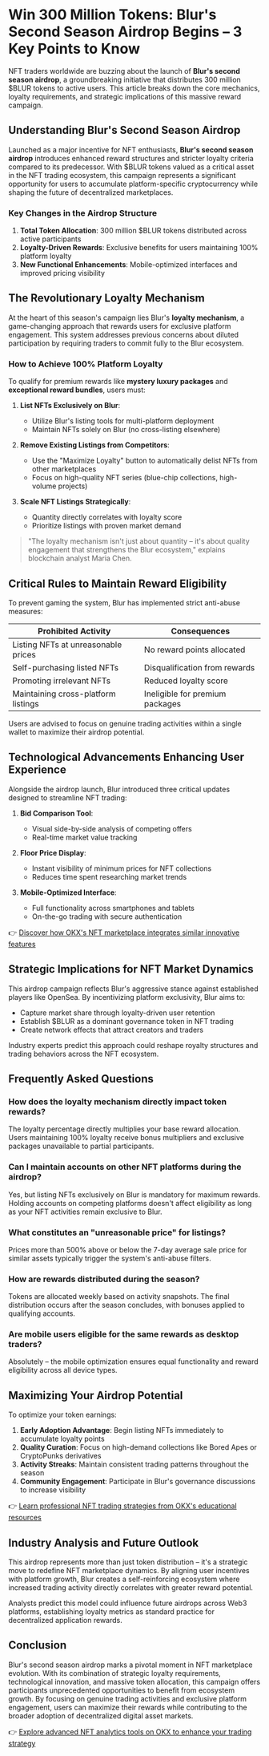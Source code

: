 # Win 300 Million Tokens: Blur's Second Season Airdrop Begins – 3 Key Points to Know  

NFT traders worldwide are buzzing about the launch of **Blur's second season airdrop**, a groundbreaking initiative that distributes 300 million $BLUR tokens to active users. This article breaks down the core mechanics, loyalty requirements, and strategic implications of this massive reward campaign.  

## Understanding Blur's Second Season Airdrop  

Launched as a major incentive for NFT enthusiasts, **Blur's second season airdrop** introduces enhanced reward structures and stricter loyalty criteria compared to its predecessor. With $BLUR tokens valued as a critical asset in the NFT trading ecosystem, this campaign represents a significant opportunity for users to accumulate platform-specific cryptocurrency while shaping the future of decentralized marketplaces.  

### Key Changes in the Airdrop Structure  
1. **Total Token Allocation**: 300 million $BLUR tokens distributed across active participants  
2. **Loyalty-Driven Rewards**: Exclusive benefits for users maintaining 100% platform loyalty  
3. **New Functional Enhancements**: Mobile-optimized interfaces and improved pricing visibility  

## The Revolutionary Loyalty Mechanism  

At the heart of this season's campaign lies Blur's **loyalty mechanism**, a game-changing approach that rewards users for exclusive platform engagement. This system addresses previous concerns about diluted participation by requiring traders to commit fully to the Blur ecosystem.  

### How to Achieve 100% Platform Loyalty  

To qualify for premium rewards like **mystery luxury packages** and **exceptional reward bundles**, users must:  

1. **List NFTs Exclusively on Blur**:  
   - Utilize Blur's listing tools for multi-platform deployment  
   - Maintain NFTs solely on Blur (no cross-listing elsewhere)  

2. **Remove Existing Listings from Competitors**:  
   - Use the "Maximize Loyalty" button to automatically delist NFTs from other marketplaces  
   - Focus on high-quality NFT series (blue-chip collections, high-volume projects)  

3. **Scale NFT Listings Strategically**:  
   - Quantity directly correlates with loyalty score  
   - Prioritize listings with proven market demand  

> "The loyalty mechanism isn't just about quantity – it's about quality engagement that strengthens the Blur ecosystem," explains blockchain analyst Maria Chen.  

## Critical Rules to Maintain Reward Eligibility  

To prevent gaming the system, Blur has implemented strict anti-abuse measures:  

| **Prohibited Activity**         | **Consequences**                  |  
|----------------------------------|-----------------------------------|  
| Listing NFTs at unreasonable prices | No reward points allocated         |  
| Self-purchasing listed NFTs       | Disqualification from rewards      |  
| Promoting irrelevant NFTs         | Reduced loyalty score              |  
| Maintaining cross-platform listings | Ineligible for premium packages  |  

Users are advised to focus on genuine trading activities within a single wallet to maximize their airdrop potential.  

## Technological Advancements Enhancing User Experience  

Alongside the airdrop launch, Blur introduced three critical updates designed to streamline NFT trading:  

1. **Bid Comparison Tool**:  
   - Visual side-by-side analysis of competing offers  
   - Real-time market value tracking  

2. **Floor Price Display**:  
   - Instant visibility of minimum prices for NFT collections  
   - Reduces time spent researching market trends  

3. **Mobile-Optimized Interface**:  
   - Full functionality across smartphones and tablets  
   - On-the-go trading with secure authentication  

👉 [Discover how OKX's NFT marketplace integrates similar innovative features](https://bit.ly/okx-bonus)  

## Strategic Implications for NFT Market Dynamics  

This airdrop campaign reflects Blur's aggressive stance against established players like OpenSea. By incentivizing platform exclusivity, Blur aims to:  

- Capture market share through loyalty-driven user retention  
- Establish $BLUR as a dominant governance token in NFT trading  
- Create network effects that attract creators and traders  

Industry experts predict this approach could reshape royalty structures and trading behaviors across the NFT ecosystem.  

## Frequently Asked Questions  

### How does the loyalty mechanism directly impact token rewards?  
The loyalty percentage directly multiplies your base reward allocation. Users maintaining 100% loyalty receive bonus multipliers and exclusive packages unavailable to partial participants.  

### Can I maintain accounts on other NFT platforms during the airdrop?  
Yes, but listing NFTs exclusively on Blur is mandatory for maximum rewards. Holding accounts on competing platforms doesn't affect eligibility as long as your NFT activities remain exclusive to Blur.  

### What constitutes an "unreasonable price" for listings?  
Prices more than 500% above or below the 7-day average sale price for similar assets typically trigger the system's anti-abuse filters.  

### How are rewards distributed during the season?  
Tokens are allocated weekly based on activity snapshots. The final distribution occurs after the season concludes, with bonuses applied to qualifying accounts.  

### Are mobile users eligible for the same rewards as desktop traders?  
Absolutely – the mobile optimization ensures equal functionality and reward eligibility across all device types.  

## Maximizing Your Airdrop Potential  

To optimize your token earnings:  

1. **Early Adoption Advantage**: Begin listing NFTs immediately to accumulate loyalty points  
2. **Quality Curation**: Focus on high-demand collections like Bored Apes or CryptoPunks derivatives  
3. **Activity Streaks**: Maintain consistent trading patterns throughout the season  
4. **Community Engagement**: Participate in Blur's governance discussions to increase visibility  

👉 [Learn professional NFT trading strategies from OKX's educational resources](https://bit.ly/okx-bonus)  

## Industry Analysis and Future Outlook  

This airdrop represents more than just token distribution – it's a strategic move to redefine NFT marketplace dynamics. By aligning user incentives with platform growth, Blur creates a self-reinforcing ecosystem where increased trading activity directly correlates with greater reward potential.  

Analysts predict this model could influence future airdrops across Web3 platforms, establishing loyalty metrics as standard practice for decentralized application rewards.  

## Conclusion  

Blur's second season airdrop marks a pivotal moment in NFT marketplace evolution. With its combination of strategic loyalty requirements, technological innovation, and massive token allocation, this campaign offers participants unprecedented opportunities to benefit from ecosystem growth. By focusing on genuine trading activities and exclusive platform engagement, users can maximize their rewards while contributing to the broader adoption of decentralized digital asset markets.  

👉 [Explore advanced NFT analytics tools on OKX to enhance your trading strategy](https://bit.ly/okx-bonus)